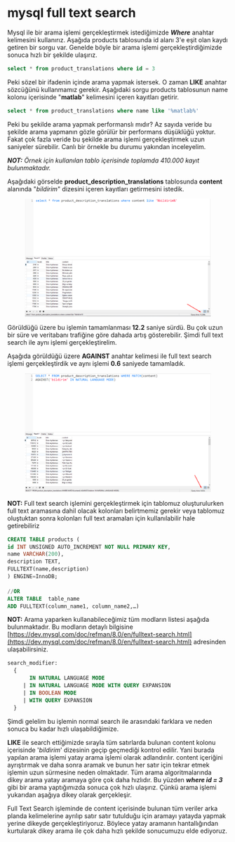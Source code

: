 # mysql full text search

Mysql ile bir arama işlemi gerçekleştirmek istediğimizde _**Where**_ anahtar kelimesini kullanırız. Aşağıda products tablosunda id alanı 3'e eşit olan kaydı getiren bir sorgu var. Genelde böyle bir arama işlemi gerçekleştirdiğimizde sonuca hızlı bir şekilde ulaşırız.&#x20;

```sql
select * from product_translations where id = 3
```

Peki sözel bir ifadenin içinde arama yapmak istersek. O zaman **LIKE** anahtar sözcüğünü kullanmamız gerekir. Aşağıdaki sorgu products tablosunun name kolonu içerisinde "**matlab**" kelimesini içeren kayıtları getirir.&#x20;

```sql
select * from product_translations where name like '%matlab%'
```

Peki bu şekilde arama yapmak performanslı mıdır? Az sayıda veride bu şekilde arama yapmanın gözle görülür bir performans düşüklüğü yoktur. Fakat çok fazla veride bu şekilde arama işlemi gerçekleştirmek uzun saniyeler sürebilir. Canlı bir örnekle bu durumu yakından inceleyelim.&#x20;

_**NOT:** Örnek için kullanılan tablo içerisinde toplamda 410.000 kayıt bulunmaktadır._&#x20;

Aşağıdaki görselde **product\_description\_translations** tablosunda **content** alanında "_bildirim_" dizesini içeren kayıtları getirmesini istedik.&#x20;

<figure><img src="../.gitbook/assets/full-text-test-1.png" alt=""><figcaption></figcaption></figure>

Görüldüğü üzere bu işlemin tamamlanması **12.2** saniye sürdü. Bu çok uzun bir süre ve veritabanı trafiğine göre dahada artış gösterebilir. Şimdi full text search ile aynı işlemi gerçekleştirelim.&#x20;

Aşağıda görüldüğü üzere **AGAINST** anahtar kelimesi ile full text search işlemi gerçekleştirdik ve aynı işlemi **0.6** saniyede tamamladık.&#x20;

<figure><img src="../.gitbook/assets/full-text-test-2.png" alt=""><figcaption></figcaption></figure>

**NOT:** Full text search işlemini gerçekleştirmek için tablomuz oluşturulurken full text aramasına dahil olacak kolonları belirtmemiz gerekir veya tablomuz oluştuktan sonra kolonları full text aramaları için kullanılabilir hale getirebiliriz

```sql
CREATE TABLE products (
id INT UNSIGNED AUTO_INCREMENT NOT NULL PRIMARY KEY, 
name VARCHAR(200), 
description TEXT, 
FULLTEXT(name,description)
) ENGINE=InnoDB;

//OR
ALTER TABLE  table_name  
ADD FULLTEXT(column_name1, column_name2,…)
```

**NOT:** Arama yaparken kullanabileceğimiz tüm modların listesi aşağıda bulunmaktadır. Bu modların detaylı bilgisine [https://dev.mysql.com/doc/refman/8.0/en/fulltext-search.html](https://dev.mysql.com/doc/refman/8.0/en/fulltext-search.html) adresinden ulaşabilirsiniz.&#x20;

```sql
search_modifier:
  {
       IN NATURAL LANGUAGE MODE
     | IN NATURAL LANGUAGE MODE WITH QUERY EXPANSION
     | IN BOOLEAN MODE
     | WITH QUERY EXPANSION
  }
```

Şimdi gelelim bu işlemin normal search ile arasındaki farklara ve neden sonuca bu kadar hızlı ulaşabildiğimize.&#x20;

**LIKE** ile search ettiğimizde sırayla tüm satırlarda bulunan content kolonu  içerisinde '_bildirim_' dizesinin geçip geçmediği kontrol edilir. Yani burada yapılan arama işlemi yatay arama işlemi olarak adlandırılır. content içeriğini ayrıştırmak ve daha sonra aramak ve bunun her satır için tekrar etmek işlemin uzun sürmesine neden olmaktadır. Tüm arama algoritmalarında dikey arama yatay aramaya göre çok daha hızlıdır. Bu yüzden _**where id = 3**_ gibi bir arama yaptığımızda sonuca çok hızlı ulaşırız. Çünkü arama işlemi yukarıdan aşağıya dikey olarak gerçekleşir.&#x20;

Full Text Search işleminde de content içerisinde bulunan tüm veriler arka planda kelimelerine ayrılıp satır satır tutulduğu için aramayı yatayda yapmak yerine dikeyde gerçekleştiriyoruz. Böylece yatay aramanın hantallığından kurtularak dikey arama ile çok daha hızlı şekilde sonucumuzu elde ediyoruz.&#x20;
